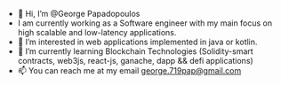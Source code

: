 - 👋 Hi, I’m @George Papadopoulos
- I am currently working as a Software engineer with my main focus on high scalable and low-latency applications.
- 👀 I’m interested in web applications implemented in java or kotlin. 
- 🌱 I’m currently learning Blockchain Technologies (Solidity-smart contracts, web3js, react-js, ganache, dapp && defi applications) 
- 📫 You can reach me at my email george.719pap@gmail.com


<!---
GeorgePap-719/GeorgePap-719 is a ✨ special ✨ repository because its `README.md` (this file) appears on your GitHub profile.
You can click the Preview link to take a look at your changes.
--->
